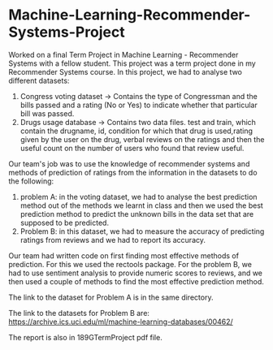 # Machine-Learning-Recommender-Systems-Project
Worked on a final Term Project in Machine Learning - Recommender Systems with a fellow student.
This project was a term project done in my Recommender Systems course. In this project, we had to analyse two different datasets: 
1) Congress voting dataset -> Contains the type of Congressman and the bills passed and a rating (No or Yes) to indicate whether that particular bill was passed.
2) Drugs usage database -> Contains two data files. test and train, which contain the drugname, id, condition for which that drug is used,rating given by the user on the drug, verbal reviews on the ratings and then the useful count on the number of users who found that review useful.

Our team's job was to use the knowledge of recommender systems and methods of prediction of ratings from the information in the datasets to do the following:

1) problem A: in the voting dataset, we had to analyse the best prediction method out of the methods we learnt in class and then we used the best prediction method to predict the unknown bills in the data set that are supposed to be predicted.
2) Problem B: in this dataset, we had to measure the accuracy of predicting ratings from reviews and we had to report its accuracy.


Our team had written code on first finding most effective methods of prediction. For this we used the rectools package.
For the problem B, we had to use sentiment analysis to provide numeric scores to reviews, and we then used a couple of methods to find the most effective prediction method.

The link to the dataset for Problem A is in the same directory.

The link to the datasets for Problem B are: https://archive.ics.uci.edu/ml/machine-learning-databases/00462/

The report is also in 189GTermProject pdf file.
